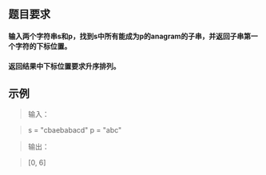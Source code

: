 ##  题目要求   
#### 输入两个字符串s和p，找到s中所有能成为p的anagram的子串，并返回子串第一个字符的下标位置。
#### 返回结果中下标位置要求升序排列。

##  示例
>输入：
			 
> s = "cbaebabacd" p = "abc"

>输出：

> [0, 6]




